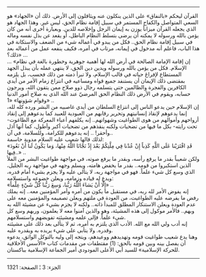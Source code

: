 ------------------------------------------------------------------------

القرآن ليحكم «بالنفاق» على الذين ينكلون عنه ويثاقلون إلى الأرض. ذلك أن
«الجهاد» هو السعي المتواصل والكفاح المستمر في سبيل إقامة نظام الحق، ليس
غير. وهذا الجهاد هو الذي يجعله القرآن ميزاناً يوزن به إيمان الرجل وإخلاصه
للدين. وبعبارة أخرى أنه من كان يؤمن بالله ورسوله لا يمكنه أن يرضى بتسلط
النظام الباطل، أو يقعد عن بذل نفسه وماله في سبيل إقامة نظام الحق.. فكل
من يبدو في أعماله شيء من الضعف والاستكانة في هذا الباب، فاعلم أنه مدخول
في إيمانه، مرتاب في أمره، فكيف ينفعه عمل من أعماله بعد ذلك؟» ...  
... «إن إقامة الإمامة الصالحة في أرض الله لها أهمية جوهرية وخطورة بالغة
في نظام الإسلام. فكل من يؤمن بالله ورسوله ويدين دين الحق، لا ينتهي عمله
بأن يبذل الجهد المستطاع لإفراغ حياته في قالب الإسلام، ولا تبرأ ذمته من
ذلك فحسب، بل يلزمه بمقتضى ذلك الإيمان أن يستنفد جميع قواه ومساعيه في
انتزاع زمام الأمر من أيدي الكافرين والفجرة والظالمين حتى يتسلمه رجال ذوو
صلاح ممن يتقون الله، ويرجون حسابه، ويقوم في الأرض ذلك النظام الحق المرضيّ
عند الله الذي به صلاح أمور الدنيا وقوام شؤونها» «1» ..  
إن الإسلام حين يدعو الناس إلى انتزاع السلطان من أيدي غاصبيه من البشر
ورده كله لله، إنما يدعوهم لإنقاذ إنسانيتهم وتحرير رقابهم من العبودية
للعبيد كما يدعوهم إلى إنقاذ أرواحهم وأموالهم من هوى الطواغيت وشهواتهم..
إنه يكلفهم أعباء المعركة مع الطاغوت- تحت رايته- بكل ما فيها من تضحيات
ولكنه ينقذهم من تضحيات أكبر وأطول، كما أنها أذل وأحقر! .. إنه يدعوهم
للكرامة، وللسلامة، في آن..  
لذلك قالها شعيب عليه السلام مدوية حاسمة:  
«قَدِ افْتَرَيْنا عَلَى اللَّهِ كَذِباً إِنْ عُدْنا فِي مِلَّتِكُمْ بَعْدَ إِذْ نَجَّانَا اللَّهُ مِنْها، وَما
يَكُونُ لَنا أَنْ نَعُودَ فِيها..» ..  
ولكن شعيباً بقدر ما يرفع رأسه، وبقدر ما يرفع صوته، في مواجهة طواغيت البشر
من الملأ الذين استكبروا من قومه.. بقدر ما يخفض هامته، ويسلم وجهه في
مواجهة ربه الجليل، الذي وسع كل شيء علماً. فهو في مواجهة ربه، لا يتألى
عليه ولا يجزم بشيء أمام قدره، ويدع له قياده وزمامه، ويعلن خضوعه
واستسلامه:  
«إِلَّا أَنْ يَشاءَ اللَّهُ رَبُّنا، وَسِعَ رَبُّنا كُلَّ شَيْءٍ عِلْماً» ..  
إنه يفوض الأمر لله ربه، في مستقبل ما يكون من أمره وأمر المؤمنين معه..
إنه يملك رفض ما يفرضه عليه الطواغيت، من العودة في ملتهم ويعلن تصميمه
والمؤمنين معه على عدم العودة ويعلن الاستنكار المطلق للمبدأ ذاته.. ولكنه
لا يجزم بشيء عن مشيئة الله به وبهم.. فالأمر موكول إلى هذه المشيئة، وهو
والذين آمنوا معه لا يعلمون، وربهم وسع كل شيء علماً. فإلى علمه ومشيئته
تفويضهم واستسلامهم.  
إنه أدب ولي الله مع الله. الأدب الذي يلتزم به أمره، ثم لا يتألى بعد ذلك
على مشيئته وقدره. ولا يتأبى على شيء يريده به ويقدره عليه.  
وهنا يدع شعيب طواغيت قومه وتهديدهم ووعيدهم، ويتجه إلى وليه بالتوكل
الواثق، يدعوه أن يفصل بينه وبين قومه بالحق: (1) مقتطفات من مقدمات كتاب
«الأسس الأخلاقية للحركة الإسلامية» للسيد أبي الأعلى المودودي أمير
الجماعة الإسلامية بباكستان.

------------------------------------------------------------------------

الجزء: 3 ¦ الصفحة: 1321
